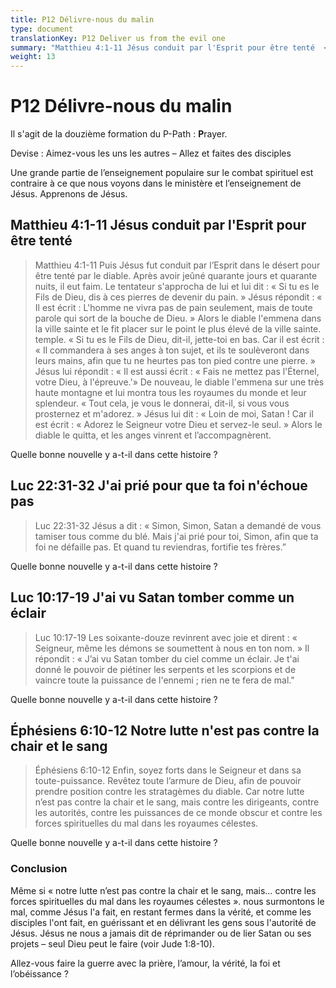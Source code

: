 ```yaml
---
title: P12 Délivre-nous du malin
type: document
translationKey: P12 Deliver us from the evil one
summary: "Matthieu 4:1-11 Jésus conduit par l'Esprit pour être tenté  <br>Luc 22:31-32 J'ai prié pour que ta foi n'échoue pas  <br>Luc 10:17-19 J'ai vu Satan tomber comme un éclair  <br>Éphésiens 6:10-12 Notre lutte n'est pas contre la chair et le sang"
weight: 13
---
```

# P12 Délivre-nous du malin

Il s'agit de la douzième formation du P-Path : **P**rayer.

Devise : Aimez-vous les uns les autres – Allez et faites des disciples

Une grande partie de l’enseignement populaire sur le combat spirituel est contraire à ce que nous voyons dans le ministère et l’enseignement de Jésus. Apprenons de Jésus.

## Matthieu 4:1-11 Jésus conduit par l'Esprit pour être tenté

>   Matthieu 4:1-11 Puis Jésus fut conduit par l’Esprit dans le désert pour être tenté par le diable. Après avoir jeûné quarante jours et quarante nuits, il eut faim. Le tentateur s'approcha de lui et lui dit : « Si tu es le Fils de Dieu, dis à ces pierres de devenir du pain. » Jésus répondit : « Il est écrit : L'homme ne vivra pas de pain seulement, mais de toute parole qui sort de la bouche de Dieu. » Alors le diable l'emmena dans la ville sainte et le fit placer sur le point le plus élevé de la ville sainte. temple. « Si tu es le Fils de Dieu, dit-il, jette-toi en bas. Car il est écrit : « Il commandera à ses anges à ton sujet, et ils te soulèveront dans leurs mains, afin que tu ne heurtes pas ton pied contre une pierre. » Jésus lui répondit : « Il est aussi écrit : « Fais ne mettez pas l'Éternel, votre Dieu, à l'épreuve.'» De nouveau, le diable l'emmena sur une très haute montagne et lui montra tous les royaumes du monde et leur splendeur. « Tout cela, je vous le donnerai, dit-il, si vous vous prosternez et m'adorez. » Jésus lui dit : « Loin de moi, Satan ! Car il est écrit : « Adorez le Seigneur votre Dieu et servez-le seul. » Alors le diable le quitta, et les anges vinrent et l’accompagnèrent.

Quelle bonne nouvelle y a-t-il dans cette histoire ?

## Luc 22:31-32 J'ai prié pour que ta foi n'échoue pas

>   Luc 22:31-32 Jésus a dit : « Simon, Simon, Satan a demandé de vous tamiser tous comme du blé. Mais j'ai prié pour toi, Simon, afin que ta foi ne défaille pas. Et quand tu reviendras, fortifie tes frères.”

Quelle bonne nouvelle y a-t-il dans cette histoire ?

## Luc 10:17-19 J'ai vu Satan tomber comme un éclair

>   Luc 10:17-19 Les soixante-douze revinrent avec joie et dirent : « Seigneur, même les démons se soumettent à nous en ton nom. » Il répondit : « J’ai vu Satan tomber du ciel comme un éclair. Je t'ai donné le pouvoir de piétiner les serpents et les scorpions et de vaincre toute la puissance de l'ennemi ; rien ne te fera de mal."

Quelle bonne nouvelle y a-t-il dans cette histoire ?

## Éphésiens 6:10-12 Notre lutte n'est pas contre la chair et le sang

>   Éphésiens 6:10-12 Enfin, soyez forts dans le Seigneur et dans sa toute-puissance. Revêtez toute l’armure de Dieu, afin de pouvoir prendre position contre les stratagèmes du diable. Car notre lutte n’est pas contre la chair et le sang, mais contre les dirigeants, contre les autorités, contre les puissances de ce monde obscur et contre les forces spirituelles du mal dans les royaumes célestes.

Quelle bonne nouvelle y a-t-il dans cette histoire ?

### Conclusion

Même si « notre lutte n’est pas contre la chair et le sang, mais… contre les forces spirituelles du mal dans les royaumes célestes ». nous surmontons le mal, comme Jésus l'a fait, en restant fermes dans la vérité, et comme les disciples l'ont fait, en guérissant et en délivrant les gens sous l'autorité de Jésus. Jésus ne nous a jamais dit de réprimander ou de lier Satan ou ses projets – seul Dieu peut le faire (voir Jude 1:8-10).

Allez-vous faire la guerre avec la prière, l’amour, la vérité, la foi et l’obéissance ?


